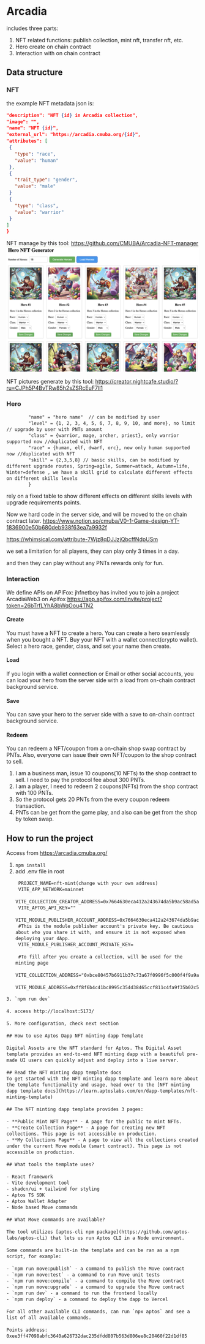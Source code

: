 # Arcadia

includes three parts:

1. NFT related functions: publish collection, mint nft, transfer nft, etc.
2. Hero create on chain contract
3. Interaction with on chain contract

## Data structure

### NFT

the example NFT metadata json is:

   ```json {
  "description": "NFT {id} in Arcadia collection",
  "image": "",
  "name": "NFT {id}",
  "external_url": "https://arcadia.cmuba.org/{id}",
  "attributes": [
    {
      "type": "race",
      "value": "human"
    },
    {
      "trait_type": "gender",
      "value": "male"
    }
    {
      "type": "class",
      "value": "warrior"
    }
  ]
 }
```

NFT manage by this tool: https://github.com/CMUBA/Arcadia-NFT-manager
![](https://raw.githubusercontent.com/jhfnetboy/MarkDownImg/main/img/202501301102403.png)

NFT pictures generate by this tool: https://creator.nightcafe.studio/?ru=CJPh5P4BvTRw85h2sZSRcEuF7ll1



### Hero

```json{  
        "name" = "hero name"  // can be modified by user
        "level" = {1, 2, 3, 4, 5, 6, 7, 8, 9, 10, and more}, no limit // upgrade by user with PNTs amount
        "class" = {warrior, mage, archer, priest}, only warrior supported now //duplicated with NFT
        "race" = {human, elf, dwarf, orc}, now only human supported now //duplicated with NFT   
        "skill" = {2,3,5,8} // basic skills, can be modified by different upgrade routes, Spring=agile, Summer=attack, Autumn=life, Winter=defense , we have a skill grid to calculate different effects on different skills levels
        }
```

rely on a fixed table to show different effects on different skills levels with upgrade requirements points.

Now we hard code in the server side, and will be moved to the on chain contract later.
https://www.notion.so/cmuba/V0-1-Game-design-YT-1836900e50b680deb938f63ea7a9932f

https://whimsical.com/attribute-7Wjz8qDJJzjQbcffNdpUSm

we set a limitation for all players, they can play only 3 times in a day. 

<!-- and then get more chance energy charging by PNTs. -->

and then they can play without any PNTs rewards only for fun.

### Interaction

We define APIs on APIFox: jhfnetboy has invited you to join a project ArcadiaWeb3 on Apifox https://app.apifox.com/invite/project?token=26bTrfLYhA8bWqOou4TN2


#### Create

You must have a NFT to create a hero.
You can create a hero seamlessly when you bought a NFT.
Buy your NFT with a wallet connect(crypto wallet).
Select a hero race, gender, class, and set your name then create.

#### Load

If you login with a wallet connection or Email or other social accounts, you can load your hero from the server side with a load from on-chain contract background service.

#### Save

You can save your hero to the server side with a save to on-chain contract background service.

#### Redeem

You can redeem a NFT/coupon from a on-chain shop swap contract by PNTs.
Also, everyone can issue their own NFT/coupon to the shop contract to sell.

1. I am a business man, issue 10 coupons(10 NFTs) to the shop contract to sell. I need to pay the protocol fee about 300 PNTs.
2. I am a player, I need to redeem 2 coupons(NFTs) from the shop contract with 100 PNTs.
3. So the protocol gets 20 PNTs from the every coupon redeem transaction.
4. PNTs can be get from the game play, and also can be get from the shop by token swap.


## How to run the project

Access from https://arcadia.cmuba.org/

1. `npm install`
2. add .env file in root
   ```
    PROJECT_NAME=nft-mint(change with your own address)
    VITE_APP_NETWORK=mainnet
    VITE_COLLECTION_CREATOR_ADDRESS=0x7664630eca412a243674da5b9ac58ad5a7fc2d54557d6563905a9c80f25faf66
    VITE_APTOS_API_KEY=""
    VITE_MODULE_PUBLISHER_ACCOUNT_ADDRESS=0x7664630eca412a243674da5b9ac58ad5a7fc2d54557d6563905a9c80f25faf66
    #This is the module publisher account's private key. Be cautious about who you share it with, and ensure it is not exposed when deploying your dApp.
    VITE_MODULE_PUBLISHER_ACCOUNT_PRIVATE_KEY=

    #To fill after you create a collection, will be used for the minting page
    VITE_COLLECTION_ADDRESS="0xbce80457b6911b37c73a67f0996f5c000f4f9a9ad6b5bf240d45a5f613e73592"
    VITE_MODULE_ADDRESS=0xff8f6b4c41bc8995c354d38465ccf811c4fa9f35b02c58b454f6b0cc841e0abb
```
3. `npm run dev`

4. access http://localhost:5173/

5. More configuration, check next section

## How to use Aptos Dapp NFT minting dapp Template

Digital Assets are the NFT standard for Aptos. The Digital Asset template provides an end-to-end NFT minting dapp with a beautiful pre-made UI users can quickly adjust and deploy into a live server.

## Read the NFT minting dapp template docs
To get started with the NFT minting dapp template and learn more about the template functionality and usage, head over to the [NFT minting dapp template docs](https://learn.aptoslabs.com/en/dapp-templates/nft-minting-template) 

## The NFT minting dapp template provides 3 pages:

- **Public Mint NFT Page** - A page for the public to mint NFTs.
- **Create Collection Page** - A page for creating new NFT collections. This page is not accessible on production.
- **My Collections Page** - A page to view all the collections created under the current Move module (smart contract). This page is not accessible on production.

## What tools the template uses?

- React framework
- Vite development tool
- shadcn/ui + tailwind for styling
- Aptos TS SDK
- Aptos Wallet Adapter
- Node based Move commands

## What Move commands are available?

The tool utilizes [aptos-cli npm package](https://github.com/aptos-labs/aptos-cli) that lets us run Aptos CLI in a Node environment.

Some commands are built-in the template and can be ran as a npm script, for example:

- `npm run move:publish` - a command to publish the Move contract
- `npm run move:test` - a command to run Move unit tests
- `npm run move:compile` - a command to compile the Move contract
- `npm run move:upgrade` - a command to upgrade the Move contract
- `npm run dev` - a command to run the frontend locally
- `npm run deploy` - a command to deploy the dapp to Vercel

For all other available CLI commands, can run `npx aptos` and see a list of all available commands.

Points address: 0xee3ff47098abfc3640a626732dac235dfdd807b563d806ee8c20460f22d1df85